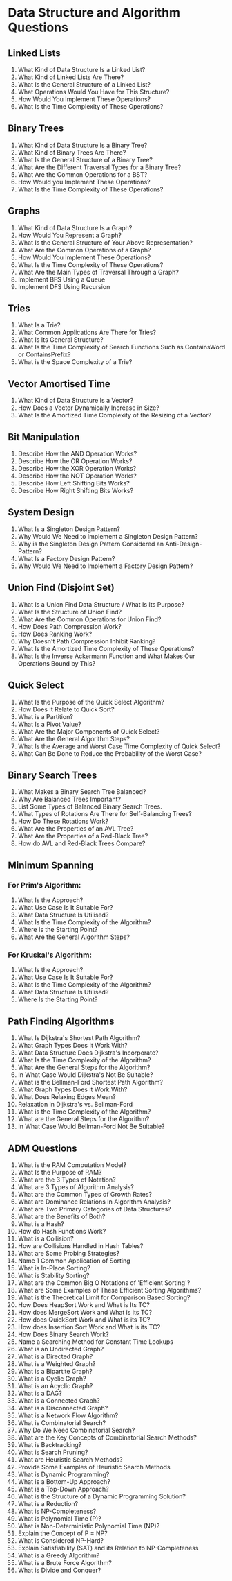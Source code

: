 # Data Structure and Algorithm Questions

## Linked Lists
1. What Kind of Data Structure Is a Linked List?
2. What Kind of Linked Lists Are There?
3. What Is the General Structure of a Linked List?
4. What Operations Would You Have for This Structure?
5. How Would You Implement These Operations?
6. What Is the Time Complexity of These Operations?

## Binary Trees
1. What Kind of Data Structure Is a Binary Tree?
2. What Kind of Binary Trees Are There?
3. What Is the General Structure of a Binary Tree?
4. What Are the Different Traversal Types for a Binary Tree?
5. What Are the Common Operations for a BST?
6. How Would you Implement These Operations?
7. What Is the Time Complexity of These Operations?

## Graphs
1. What Kind of Data Structure Is a Graph?
2. How Would You Represent a Graph?
3. What Is the General Structure of Your Above Representation?
4. What Are the Common Operations of a Graph?
5. How Would You Implement These Operations?
6. What Is the Time Complexity of These Operations?
7. What Are the Main Types of Traversal Through a Graph?
8. Implement BFS Using a Queue
9. Implement DFS Using Recursion

## Tries
1. What Is a Trie?
2. What Common Applications Are There for Tries?
3. What Is Its General Structure?
4. What Is the Time Complexity of Search Functions Such as ContainsWord or ContainsPrefix?
5. What is the Space Complexity of a Trie?

## Vector Amortised Time
1. What Kind of Data Structure Is a Vector?
2. How Does a Vector Dynamically Increase in Size?
3. What Is the Amortized Time Complexity of the Resizing of a Vector?

## Bit Manipulation
1. Describe How the AND Operation Works?
2. Describe How the OR Operation Works?
3. Describe How the XOR Operation Works?
4. Describe How the NOT Operation Works?
5. Describe How Left Shifting Bits Works?
6. Describe How Right Shifting Bits Works?

## System Design
1. What Is a Singleton Design Pattern?
2. Why Would We Need to Implement a Singleton Design Pattern?
3. Why is the Singleton Design Pattern Considered an Anti-Design-Pattern?
4. What Is a Factory Design Pattern?
5. Why Would We Need to Implement a Factory Design Pattern?

## Union Find (Disjoint Set)
1. What Is a Union Find Data Structure / What Is Its Purpose?
2. What Is the Structure of Union Find?
3. What Are the Common Operations for Union Find?
4. How Does Path Compression Work?
5. How Does Ranking Work?
6. Why Doesn't Path Compression Inhibit Ranking?
7. What Is the Amortized Time Complexity of These Operations?
8. What Is the Inverse Ackermann Function and What Makes Our Operations Bound by This?

## Quick Select
1. What Is the Purpose of the Quick Select Algorithm?
2. How Does It Relate to Quick Sort?
3. What is a Partition?
4. What Is a Pivot Value?
5. What Are the Major Components of Quick Select?
6. What Are the General Algorithm Steps?
7. What Is the Average and Worst Case Time Complexity of Quick Select?
8. What Can Be Done to Reduce the Probability of the Worst Case?

## Binary Search Trees
1. What Makes a Binary Search Tree Balanced?
2. Why Are Balanced Trees Important?
3. List Some Types of Balanced Binary Search Trees.
4. What Types of Rotations Are There for Self-Balancing Trees?
5. How Do These Rotations Work?
6. What Are the Properties of an AVL Tree?
7. What Are the Properties of a Red-Black Tree?
8. How do AVL and Red-Black Trees Compare?

## Minimum Spanning
### For Prim's Algorithm:
1. What Is the Approach?
2. What Use Case Is It Suitable For?
3. What Data Structure Is Utilised?
4. What Is the Time Complexity of the Algorithm?
5. Where Is the Starting Point?
6. What Are the General Algorithm Steps?

### For Kruskal's Algorithm:
1. What Is the Approach?
2. What Use Case Is It Suitable For?
3. What Is the Time Complexity of the Algorithm?
4. What Data Structure Is Utilised?
5. Where Is the Starting Point?

## Path Finding Algorithms
1. What Is Dijkstra's Shortest Path Algorithm?
2. What Graph Types Does It Work With?
3. What Data Structure Does Dijkstra's Incorporate?
4. What Is the Time Complexity of the Algorithm?
5. What Are the General Steps for the Algorithm?
6. In What Case Would Dijkstra's Not Be Suitable?
7. What is the Bellman-Ford Shortest Path Algorithm?
8. What Graph Types Does it Work With?
9. What Does Relaxing Edges Mean?
10. Relaxation in Dijkstra's vs. Bellman-Ford
11. What is the Time Complexity of the Algorithm?
12. What are the General Steps for the Algorithm?
13. In What Case Would Bellman-Ford Not Be Suitable?

## ADM Questions
1. What is the RAM Computation Model?
2. What Is the Purpose of RAM?
3. What are the 3 Types of Notation?
4. What are 3 Types of Algorithm Analysis?
5. What are the Common Types of Growth Rates?
6. What are Dominance Relations In Algorithm Analysis?
7. What are Two Primary Categories of Data Structures?
8. What are the Benefits of Both?
9. What is a Hash?
10. How do Hash Functions Work?
11. What is a Collision?
12. How are Collisions Handled in Hash Tables?
13. What are Some Probing Strategies?
14. Name 1 Common Application of Sorting
15. What is In-Place Sorting?
16. What is Stability Sorting?
17. What are the Common Big O Notations of 'Efficient Sorting'?
18. What are Some Examples of These Efficient Sorting Algorithms?
19. What is the Theoretical Limit for Comparison Based Sorting?
20. How Does HeapSort Work and What is Its TC?
21. How does MergeSort Work and What is its TC?
22. How does QuickSort Work and What is its TC?
23. How does Insertion Sort Work and What is its TC?
24. How Does Binary Search Work?
25. Name a Searching Method for Constant Time Lookups
26. What is an Undirected Graph?
27. What is a Directed Graph?
28. What is a Weighted Graph?
29. What is a Bipartite Graph?
30. What is a Cyclic Graph?
31. What is an Acyclic Graph?
32. What is a DAG?
33. What is a Connected Graph?
34. What is a Disconnected Graph?
35. What is a Network Flow Algorithm?
36. What is Combinatorial Search?
37. Why Do We Need Combinatorial Search?
38. What are the Key Concepts of Combinatorial Search Methods?
39. What is Backtracking?
40. What is Search Pruning?
41. What are Heuristic Search Methods?
42. Provide Some Examples of Heuristic Search Methods
43. What is Dynamic Programming?
44. What is a Bottom-Up Approach?
45. What is a Top-Down Approach?
46. What is the Structure of a Dynamic Programming Solution?
47. What is a Reduction?
48. What is NP-Completeness?
49. What is Polynomial Time (P)?
50. What is Non-Deterministic Polynomial Time (NP)?
51. Explain the Concept of P = NP?
52. What is Considered NP-Hard?
53. Explain Satisfiability (SAT) and its Relation to NP-Completeness
54. What is a Greedy Algorithm?
55. What is a Brute Force Algorithm?
56. What is Divide and Conquer?
